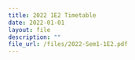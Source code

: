 ```yaml
---
title: 2022 1E2 Timetable
date: 2022-01-01
layout: file
description: ""
file_url: /files/2022-Sem1-1E2.pdf
---
```

